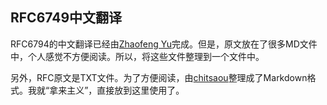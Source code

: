 ## RFC6749中文翻译

RFC6794的中文翻译已经由[Zhaofeng Yu](https://github.com/jeansfish/RFC6749.zh-cn)完成。但是，原文放在了很多MD文件中，个人感觉不方便阅读。所以，将这些文件整理到一个文件中。

另外，RFC原文是TXT文件。为了方便阅读，由[chitsaou](https://gist.github.com/chitsaou/6590756)整理成了Markdown格式。我就“拿来主义”，直接放到这里使用了。
